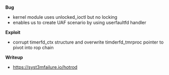 
**Bug**
* kernel module uses unlocked_ioctl but no locking
* enables us to create UAF scenario by using userfaultfd handler

**Exploit**
* corrupt timerfd_ctx structure and overwrite timderfd_tmrproc 
  pointer to pivot into rop chain

**Writeup**
* https://syst3mfailure.io/hotrod
